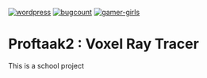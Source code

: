 [![wordpress](https://img.shields.io/badge/made%20in-wordpress-brightgreen)](https://wordpress.com)
[![bugcount](https://img.shields.io/badge/bug%20count-0-brightgreen)](https://github.com/Spheya/Voxel-Raytracer)
[![gamer-girls](https://img.shields.io/badge/gamer%girls-1-brightgreen)](https://github.com/Spheya/Voxel-Raytracer)


# Proftaak2 : Voxel Ray Tracer

This is a school project
